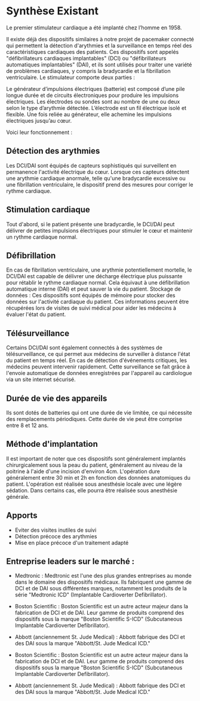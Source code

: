 Synthèse Existant
===================

Le premier stimulateur cardiaque a été implanté chez l’homme en 1958.

Il existe déjà des dispositifs similaires à notre projet de pacemaker connecté qui permettent la détection d'arythmies et la surveillance en temps réel des caractéristiques cardiaques des patients. Ces dispositifs sont appelés "défibrillateurs cardiaques implantables" (DCI) ou "défibrillateurs automatiques implantables" (DAI), et ils sont utilisés pour traiter une variété de problèmes cardiaques, y compris la bradycardie et la fibrillation ventriculaire.
Le stimulateur comporte deux parties :

Le générateur d’impulsions électriques (batterie) est composé d’une pile longue durée et de circuits électroniques pour produire les impulsions électriques.
Les électrodes ou sondes sont au nombre de une ou deux selon le type d’arythmie détectée. L’électrode est un fil électrique isolé et flexible. Une fois reliée au générateur, elle achemine les impulsions électriques jusqu’au cœur.

Voici leur fonctionnement : 

Détection des arythmies
----------------------------

Les DCI/DAI sont équipés de capteurs sophistiqués qui surveillent en permanence l'activité électrique du cœur. Lorsque ces capteurs détectent une arythmie cardiaque anormale, telle qu'une bradycardie excessive ou une fibrillation ventriculaire, le dispositif prend des mesures pour corriger le rythme cardiaque.

Stimulation cardiaque
----------------------------

Tout d'abord, si le patient présente une bradycardie, le DCI/DAI peut délivrer de petites impulsions électriques pour stimuler le cœur et maintenir un rythme cardiaque normal.

Défibrillation
----------------------------

En cas de fibrillation ventriculaire, une arythmie potentiellement mortelle, le DCI/DAI est capable de délivrer une décharge électrique plus puissante pour rétablir le rythme cardiaque normal. Cela équivaut à une défibrillation automatique interne (DAI) et peut sauver la vie du patient.
Stockage de données : Ces dispositifs sont équipés de mémoire pour stocker des données sur l'activité cardiaque du patient. Ces informations peuvent être récupérées lors de visites de suivi médical pour aider les médecins à évaluer l'état du patient.

Télésurveillance
----------------------------

Certains DCI/DAI sont également connectés à des systèmes de télésurveillance, ce qui permet aux médecins de surveiller à distance l'état du patient en temps réel. En cas de détection d'événements critiques, les médecins peuvent intervenir rapidement.
Cette surveillance se fait grâce à l'envoie automatique de données enregistrées par l'appareil au cardiologue via un site internet sécurisé. 

Durée de vie des appareils
----------------------------

Ils sont dotés de batteries qui ont une durée de vie limitée, ce qui nécessite des remplacements périodiques. Cette durée de vie peut être comprise entre 8 et 12 ans. 

Méthode d'implantation
----------------------------

Il est important de noter que ces dispositifs sont généralement implantés chirurgicalement sous la peau du patient, généralement au niveau de la poitrine à l'aide d'une incision d'environ 4cm. L'opération dure généralement entre 30 min et 2h en fonction des données anatomiques du patient. 
L'opération est réalisée sous anesthésie locale avec une légère sédation. Dans certains cas, elle pourra être réalisée sous anesthésie générale.

Apports
----------------------------

- Eviter des visites inutiles de suivi 
- Détection précoce des arythmies
- Mise en place précoce d'un traitement adapté


Entreprise leaders sur le marché : 
----------------------------

- Medtronic : Medtronic est l'une des plus grandes entreprises au monde dans le domaine des dispositifs médicaux. Ils fabriquent une gamme de DCI et de DAI sous différentes marques, notamment les produits de la série "Medtronic ICD" (Implantable Cardioverter Defibrillator).

- Boston Scientific : Boston Scientific est un autre acteur majeur dans la fabrication de DCI et de DAI. Leur gamme de produits comprend des dispositifs sous la marque "Boston Scientific S-ICD" (Subcutaneous Implantable Cardioverter Defibrillator).

- Abbott (anciennement St. Jude Medical) : Abbott fabrique des DCI et des DAI sous la marque "Abbott/St. Jude Medical ICD."


- Boston Scientific : Boston Scientific est un autre acteur majeur dans la fabrication de DCI et de DAI. Leur gamme de produits comprend des dispositifs sous la marque "Boston Scientific S-ICD" (Subcutaneous Implantable Cardioverter Defibrillator).

- Abbott (anciennement St. Jude Medical) : Abbott fabrique des DCI et des DAI sous la marque "Abbott/St. Jude Medical ICD."
